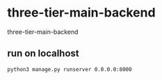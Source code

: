 # three-tier-main-backend
three-tier-main-backend


## run on localhost

```sh
python3 manage.py runserver 0.0.0.0:8000
```

